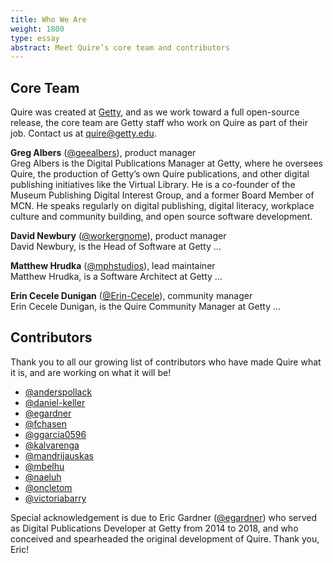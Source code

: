 ```yaml
---
title: Who We Are
weight: 1800
type: essay
abstract: Meet Quire’s core team and contributors
---
```


## Core Team

Quire was created at [Getty](https://www.getty.edu), and as we work toward a full open-source release, the core team are Getty staff who work on Quire as part of their job. Contact us at [quire@getty.edu](mailto:quire@getty.edu).

**Greg Albers** ([@geealbers](https://github.com/geealbers)), product manager<br />
Greg Albers is the Digital Publications Manager at Getty, where he oversees Quire, the production of Getty’s own Quire publications, and other digital publishing initiatives like the Virtual Library. He is a co-founder of the Museum Publishing Digital Interest Group, and a former Board Member of MCN. He speaks regularly on digital publishing, digital literacy, workplace culture and community building, and open source software development.

**David Newbury** ([@workergnome](https://github.com/workergnome)), product manager<br />
David Newbury, is the Head of Software at Getty …

**Matthew Hrudka** ([@mphstudios](https://github.com/mphstudios)), lead maintainer<br />
Matthew Hrudka, is a Software Architect at Getty …

**Erin Cecele Dunigan** ([@Erin-Cecele](https://github.com/Erin-Cecele)), community manager<br />
Erin Cecele Dunigan, is the Quire Community Manager at Getty …

## Contributors

Thank you to all our growing list of contributors who have made Quire what it is, and are working on what it will be!

- [@anderspollack](https://github.com/anderspollack)
- [@daniel-keller](https://github.com/daniel-keller)
- [@egardner](https://github.com/egardner)
- [@fchasen](https://github.com/fchasen)
- [@ggarcia0596](https://github.com/ggarcia0596)
- [@kalvarenga](https://github.com/kalvarenga)
- [@mandrijauskas](https://github.com/mandrijauskas)
- [@mbelhu](https://github.com/mbelhu)
- [@naeluh](https://github.com/naeluh)
- [@oncletom](https://github.com/oncletom)
- [@victoriabarry](https://github.com/victoriabarry)

Special acknowledgement is due to Eric Gardner ([@egardner](https://github.com/egardner)) who served as Digital Publications Developer at Getty from 2014 to 2018, and who conceived and spearheaded the original development of Quire. Thank you, Eric!
